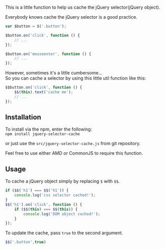 This is a little function to help us cache the jQuery selector(jQuery object).

Everybody knows cache the jQuery selector is a good practice.

```js
var $button = $('.button');

$button.on('click', function () {
    // ...
});

$button.on('mouseenter', function () {
    // ...
});
```

However, sometimes it's a little cumbersome...  
So you can cache a selector by using this little util function like this:

```js
$$button.on('click', function () {
    $$(this).text('cache me');
    // ...
});
```


## Installation
To install via the npm, enter the following:  
`npm install jquery-selector-cache`

or just use the `src/jquery-selector-cache.js` from git repository.

Feel free to use either AMD or CommonJS to require this function.


## Usage
To cache a jQuery object simply by replacing `$` with `$$`.

```js
if ($$('h1') === $$('h1')) {
    console.log('css selector cached!');
}
$$('h1').on('click', function () {
    if ($$(this) === $$(this)) {
        console.log('DOM object cached!');
    }
});
```

To update the cache, pass `true` to the second argument. 

```js
$$('.button',true)
```